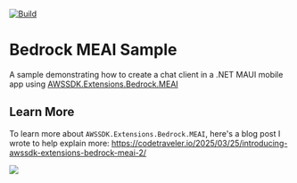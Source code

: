[![Build](https://github.com/TheCodeTraveler/Bedrock-MEAI-Sample/actions/workflows/build.yml/badge.svg)](https://github.com/TheCodeTraveler/Bedrock-MEAI-Sample/actions/workflows/build.yml)

# Bedrock MEAI Sample

A sample demonstrating how to create a chat client in a .NET MAUI mobile app using [AWSSDK.Extensions.Bedrock.MEAI](https://www.nuget.org/packages/AWSSDK.Extensions.Bedrock.MEAI/)

## Learn More

To learn more about `AWSSDK.Extensions.Bedrock.MEAI`, here's a blog post I wrote to help explain more: https://codetraveler.io/2025/03/25/introducing-awssdk-extensions-bedrock-meai-2/

[![](https://github.com/user-attachments/assets/be0a2b72-0cac-42f2-99d5-c857aa04301a)](https://codetraveler.io/2025/03/25/introducing-awssdk-extensions-bedrock-meai-2/)
